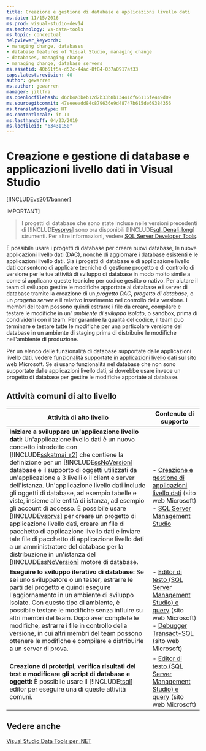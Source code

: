 ```yaml
---
title: Creazione e gestione di database e applicazioni livello dati
ms.date: 11/15/2016
ms.prod: visual-studio-dev14
ms.technology: vs-data-tools
ms.topic: conceptual
helpviewer_keywords:
- managing change, databases
- database features of Visual Studio, managing change
- databases, managing change
- managing change, database servers
ms.assetid: 40b51f5a-d52c-44ac-8f84-037a0917af33
caps.latest.revision: 40
author: gewarren
ms.author: gewarren
manager: jillfra
ms.openlocfilehash: d6cb4a3beb12d2b33b8b13441df66116fe449d09
ms.sourcegitcommit: 47eeeeadd84c879636e9d48747b615de69384356
ms.translationtype: HT
ms.contentlocale: it-IT
ms.lasthandoff: 04/23/2019
ms.locfileid: "63431150"
---
```

# <a name="creating-and-managing-databases-and-data-tier-applications-in-visual-studio"></a>Creazione e gestione di database e applicazioni livello dati in Visual Studio
[!INCLUDE[vs2017banner](../includes/vs2017banner.md)]

IMPORTANT]
> I progetti di database che sono state incluse nelle versioni precedenti di [!INCLUDE[vsprvs](../includes/vsprvs-md.md)] sono ora disponibili [!INCLUDE[sql_Denali_long](../includes/sql-denali-long-md.md)] strumenti. Per altre informazioni, vedere [SQL Server Developer Tools](http://go.microsoft.com/fwlink/?LinkId=228126).

 È possibile usare i progetti di database per creare nuovi database, le nuove applicazioni livello dati (DAC), nonché di aggiornare i database esistenti e le applicazioni livello dati. Sia i progetti di database e di applicazione livello dati consentono di applicare tecniche di gestione progetto e di controllo di versione per le tue attività di sviluppo di database in modo molto simile a come si applicano queste tecniche per codice gestito o nativo. Per aiutare il team di sviluppo gestire le modifiche apportate ai database e i server di database tramite la creazione di un *progetto DAC*, *progetto di database*, o un *progetto server* e il relativo inserimento nel controllo della versione. I membri del team possono quindi estrarre i file da creare, compilare e testare le modifiche in un' *ambiente di sviluppo isolato*, o sandbox, prima di condividerli con il team. Per garantire la qualità del codice, il team può terminare e testare tutte le modifiche per una particolare versione del database in un ambiente di staging prima di distribuire le modifiche nell'ambiente di produzione.

 Per un elenco delle funzionalità di database supportate dalle applicazioni livello dati, vedere [funzionalità supportate in applicazioni livello dati](http://go.microsoft.com/fwlink/?LinkId=164239) sul sito web Microsoft. Se si usano funzionalità nel database che non sono supportate dalle applicazioni livello dati, si dovrebbe usare invece un progetto di database per gestire le modifiche apportate al database.

## <a name="common-high-level-tasks"></a>Attività comuni di alto livello

|Attività di alto livello|Contenuto di supporto|
|----------------------|------------------------|
|**Iniziare a sviluppare un'applicazione livello dati:** Un'applicazione livello dati è un nuovo concetto introdotto con [!INCLUDE[sskatmai_r2](../includes/sskatmai-r2-md.md)] che contiene la definizione per un [!INCLUDE[ssNoVersion](../includes/ssnoversion-md.md)] database e il supporto di oggetti utilizzati da un'applicazione a 3 livelli o il client e server dell'istanza. Un'applicazione livello dati include gli oggetti di database, ad esempio tabelle e viste, insieme alle entità di istanza, ad esempio gli account di accesso. È possibile usare [!INCLUDE[vsprvs](../includes/vsprvs-md.md)] per creare un progetto di applicazione livello dati, creare un file di pacchetto di applicazione livello dati e inviare tale file di pacchetto di applicazione livello dati a un amministratore del database per la distribuzione in un'istanza del [!INCLUDE[ssNoVersion](../includes/ssnoversion-md.md)] motore di database.|-   [Creazione e gestione di applicazioni livello dati](http://go.microsoft.com/fwlink/?LinkId=160741) (sito web Microsoft)<br />-   [SQL Server Management Studio](http://go.microsoft.com/fwlink/?LinkId=227328)|
|**Eseguire lo sviluppo iterativo di database:** Se sei uno sviluppatore o un tester, estrarre le parti del progetto e quindi eseguire l'aggiornamento in un ambiente di sviluppo isolato. Con questo tipo di ambiente, è possibile testare le modifiche senza influire su altri membri del team. Dopo aver complete le modifiche, estrarre i file in controllo della versione, in cui altri membri del team possono ottenere le modifiche e compilare e distribuirle a un server di prova.|-   [Editor di testo (SQL Server Management Studio) e query](http://go.microsoft.com/fwlink/?LinkId=227327) (sito web Microsoft)<br />-   [Debugger Transact-SQL](http://go.microsoft.com/fwlink/?LinkId=227324) (sito web Microsoft)|
|**Creazione di prototipi, verifica risultati del test e modificare gli script di database e oggetti:** È possibile usare il [!INCLUDE[tsql](../includes/tsql-md.md)] editor per eseguire una di queste attività comuni.|-   [Editor di testo (SQL Server Management Studio) e query](http://go.microsoft.com/fwlink/?LinkId=227327) (sito web Microsoft)|

## <a name="see-also"></a>Vedere anche
 [Visual Studio Data Tools per .NET](../data-tools/visual-studio-data-tools-for-dotnet.md)
